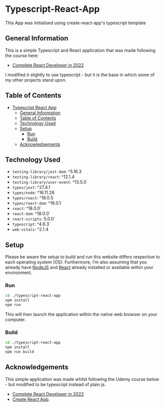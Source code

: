 # Typescript-React-App

This App was initialised using create-react-app's typescript template

## General Information

This is a simple Typescript and React application that was made following the course here:

- [Complete React Developer in 2022](https://deloittedevelopment.udemy.com/course/complete-react-developer-zero-to-mastery/)

I modified it slightly to use typescript - but it is the base in which some of my other projects stand upon.

## Table of Contents

- [Typescript React App](#Typescript-React-App)
  - [General Information](#general-information)
  - [Table of Contents](#table-of-contents)
  - [Technology Used](#technology-used)
  - [Setup](#setup)
    - [Run](#run)
    - [Build](#build)
  - [Acknowledgements](#acknowledgements)

## Technology Used

- `testing-library/jest-dom`: ^5.16.3
- `testing-library/react`: ^12.1.4
- `testing-library/user-event`: ^13.5.0
- `types/jest`: ^27.4.1
- `types/node`: ^16.11.26
- `types/react`: ^18.0.5
- `types/react-dom`: ^18.0.1
- `react`: ^18.0.0`
- `react-dom`: ^18.0.0`
- `react-scripts`: 5.0.0`
- `typescript`: ^4.6.3`
- `web-vitals`: ^2.1.4

## Setup

Please be aware the setup to build and run this website differs respective to each operating system (OS). Furthermore, I'm also assuming that you already have [NodeJS](https://nodejs.org/en/) and [React](https://reactjs.org) already installed or available within your environment.

### Run

```bash
cd ./typescript-react-app
npm install
npm run
```

This will then launch the application within the native web browser on your computer.

### Build

```bash
cd ./typescript-react-app
npm install
npm run build
```

## Acknowledgements

This simple application was made whilst following the Udemy course below - but modified to be typescript instead of plain js.

- [Complete React Developer in 2022](https://deloittedevelopment.udemy.com/course/complete-react-developer-zero-to-mastery/)
- [Create React App](https://github.com/facebook/create-react-app).
